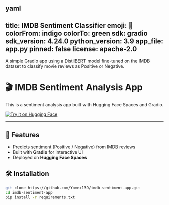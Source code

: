 yaml
---
title: IMDB Sentiment Classifier
emoji: 💬
colorFrom: indigo
colorTo: green
sdk: gradio
sdk_version: 4.24.0
python_version: 3.9
app_file: app.py
pinned: false
license: apache-2.0
---

A simple Gradio app using a DistilBERT model fine-tuned on the IMDB dataset to classify movie reviews as Positive or Negative.
# 🎬 IMDB Sentiment Analysis App  

This is a sentiment analysis app built with Hugging Face Spaces and Gradio.  

[![Try it on Hugging Face](https://img.shields.io/badge/Live%20Demo-Hugging%20Face-blue)](https://yomex139-imdb-sentiment-app.hf.space)

---

## 🚀 Features
- Predicts sentiment (Positive / Negative) from IMDB reviews
- Built with **Gradio** for interactive UI
- Deployed on **Hugging Face Spaces**

## 🛠️ Installation
```bash
git clone https://github.com/Yomex139/imdb-sentiment-app.git
cd imdb-sentiment-app
pip install -r requirements.txt
